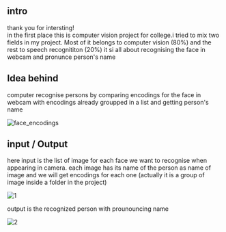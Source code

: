 ## intro
thank you for intersting! </br>
in the first place this is computer vision project for college.i tried to mix two fields in my project.
Most of it belongs to computer vision (80%) and the rest to speech recognititon (20%)
it si all about recognising the face  in webcam and pronunce person's name

## Idea behind
computer recognise persons by comparing encodings for the face in webcam with encodings already groupped in a list and getting person's name

![face_encodings](https://user-images.githubusercontent.com/91970695/177869466-4697357d-fef1-4f89-87b8-418ff3f670fa.png)

## input / Output
here input is the list of image for each face we want to recognise when appearing in camera. each image has its name of the person as name of image
and we will get encodings for each one (actually it is a group of image inside a folder in the project)


![1](https://user-images.githubusercontent.com/91970695/177865648-10edde2a-f086-4e02-bfd7-c42b670d37bd.png)

output is the recognized person with prounouncing name

![2](https://user-images.githubusercontent.com/91970695/177869875-2da400ed-2bb1-40ed-80cf-f6d359b22dbf.PNG)

